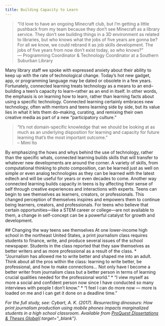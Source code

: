```yaml
---
title: Building Capacity to Learn
---
```


> “I’d love to have an ongoing Minecraft club, but I’m getting a little pushback from my team because they don’t see Minecraft as a library service. They don’t see building things in a 3D environment as related to libraries, but who knows what the jobs of five years are gonna be? For all we know, we could rebrand it as job skills development. The jobs of five years from now don’t exist today, so who knows?”<br/>— Programming Coordinator & Technology Coordinator at a Southern Suburban Library


Many library staff we spoke with expressed anxiety about their ability to keep up with the rate of technological change. Today’s hot new gadget, app, or programming language may be dated or obsolete in a few years. Fortunately, connected learning treats technology as a means to an end–building a teen’s capacity to learn–rather as an end in itself. In other words, the emphasis is on learning how to learn, rather than learning facts about using a specific technology. Connected learning certainly embraces new technology, often with mentors and teens learning side by side, but its value lies in what it lets them do–making, curating, and remixing their own creative media as part of a new “participatory culture.”

> “It’s not domain-specific knowledge that we should be looking at as much as an underlying disposition for learning and capacity for future learning that’s the most important outcome.”<br/>– Mimi Ito


By emphasizing the hows and whys behind the use of technology, rather than the specific whats, connected learning builds skills that will transfer to whatever new developments are around the corner. A variety of skills, from computational thinking to photo composition, can be learned just as well on simple or even analog technologies as they can be learned with the latest edtech and will be useful for years or even decades to come.
Another way connected learning builds capacity in teens is by affecting their sense of self through creative experiences and interactions with experts. Teens can begin to see themselves as learners, creators, or professionals. This changed perception of themselves inspires and empowers them to continue being learners, creators, and professionals. For teens who believe that certain opportunities—like a STEM career or college—are not available to them, a change in self-concept can be a powerful catalyst for growth and development.

<div class="callout case_study" markdown="1">
## Changing the way teens see themselves
At one lower-income high school in the northeast United States, a print journalism class requires students to finance, write, and produce several issues of the school newspaper. Students in the class reported that they saw themselves as better writers and as more professional as a result of the class.
* “Journalism has allowed me to write better and shaped me into an adult. Think about all the pros within the class: learning to write better, be professional, and how to make connections... Not only have I become a better writer from journalism class but a better person in terms of learning crucial qualities needed for the professional world.”
* “I view myself as more a social and confident person now since I have conducted so many interviews with people I don’t know.”
* “I feel I can do more now — more is loaded on me and I can get it done on a deadline time.”

*For the full study, see: Cybart, A. K. (2017). Resurrecting dinosaurs: How print journalism production using mobile phones impacts marginalized students in a high school classroom. Available from [ProQuest Dissertations & Theses Global](https://search.proquest.com/docview/1907487050?accountid=14696){:target="_blank"}.*




